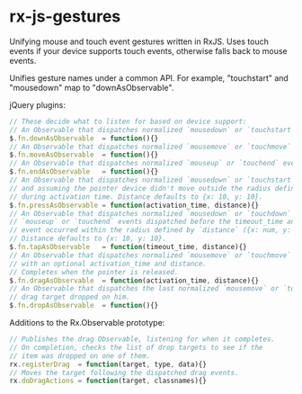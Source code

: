 rx-js-gestures
===============

Unifying mouse and touch event gestures written in RxJS. Uses touch events if your device supports touch events, otherwise falls back to mouse events.  

Unifies gesture names under a common API. For example, "touchstart" and "mousedown" map to "downAsObservable".  

jQuery plugins:
```javascript
// These decide what to listen for based on device support:
// An Observable that dispatches normalized `mousedown` or `touchstart` events.
$.fn.downAsObservable  = function(){}
// An Observable that dispatches normalized `mousemove` or `touchmove` events.
$.fn.moveAsObservable  = function(){}
// An Observable that dispatches normalized `mouseup` or `touchend` events.
$.fn.endAsObservable   = function(){}
// An Observable that dispatches normalized `mousedown` or `touchstart` events after an activation time
// and assuming the pointer device didn't move outside the radius defined by `distance` ({x: num, y: num })
// during activation time. Distance defaults to {x: 10, y: 10}.
$.fn.pressAsObservable = function(activation_time, distance){}
// An Observable that dispatches normalized `mousedown` or `touchdown` events that have corresponding
// `mouseup` or `touchend` events dispatched before the timeout_time and assuming the corresponding `end`
// event occurred within the radius defined by `distance` ({x: num, y: num}).
// Distance defaults to {x: 10, y: 10}.
$.fn.tapAsObservable   = function(timeout_time, distance){}
// An Observable that dispatches normalized `mousemove` or `touchmove` events after a press event
// with an optional activation_time and distance.
// Completes when the pointer is released.
$.fn.dragAsObservable  = function(activation_time, distance){}
// An Observable that dispatches the last normalized `mousemove` or `touchmove` event of a registered
// drag target dropped on him.
$.fn.dropAsObservable  = function(){}
```

Additions to the Rx.Observable prototype:
```javascript
// Publishes the drag Observable, listening for when it completes.
// On completion, checks the list of drop targets to see if the
// item was dropped on one of them.
rx.registerDrag  = function(target, type, data){}
// Moves the target following the dispatched drag events.
rx.doDragActions = function(target, classnames){}

```
